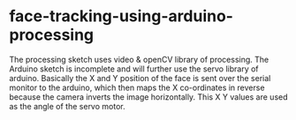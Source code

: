 # face-tracking-using-arduino-processing
The processing sketch uses video &amp; openCV library of processing. The Arduino sketch is incomplete and will further use the servo library of arduino. Basically the X and Y position of the face is sent over the serial monitor to the arduino, which then maps the X co-ordinates in reverse because the camera inverts the image horizontally. This X Y values are used as the angle of the servo motor.
